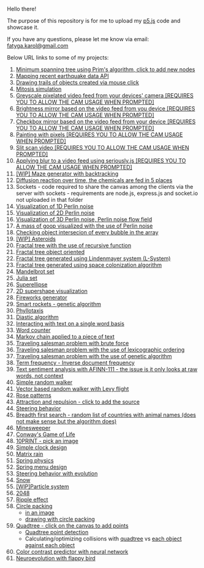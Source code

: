 Hello there!

The purpose of this repository is for me to upload my [p5.js](https://p5js.org/reference/) code and showcase it.

If you have any questions, please let me know via email: fatyga.karol@gmail.com

Below URL links to some of my projects:
1. [Minimum spanning tree using Prim's algorithm, click to add new nodes](https://karolef.github.io/p5_js/MinimumSpanningTree/index.html)
2. [Mapping recent earthquake data API](https://karolef.github.io/p5_js/MappingEarthquakeAPI/empty-example/)
3. [Drawing trails of objects created via mouse click](https://karolef.github.io/p5_js/DrawingObjectTrails/empty-example/index.html)
4. [Mitosis simulation](https://karolef.github.io/p5_js/MitosisSimulation/empty-example/index.html)
5. [Greyscale pixelated video feed from your devices' camera [REQUIRES YOU TO ALLOW THE CAM USAGE WHEN PROMPTED]](https://karolef.github.io/p5_js/GreyscalePixelatedVideoFeed/empty-example/index.html)
6. [Brightness mirror based on the video feed from you device [REQUIRES YOU TO ALLOW THE CAM USAGE WHEN PROMPTED]](https://karolef.github.io/p5_js/BrightnessMirror/empty-example/index.html)
7. [Checkbox mirror based on the video feed from your device [REQUIRES YOU TO ALLOW THE CAM USAGE WHEN PROMPTED]](https://karolef.github.io/p5_js/CheckboxMirror/empty-example/index.html)
8. [Painting with pixels [REQUIRES YOU TO ALLOW THE CAM USAGE WHEN PROMPTED]](https://karolef.github.io/p5_js/PaintingWithPixels/empty-example/index.html)
9. [Slit scan video [REQUIRES YOU TO ALLOW THE CAM USAGE WHEN PROMPTED]](https://karolef.github.io/p5_js/SlitScanVideo/empty-example/index.html)
10. [Applying blur to a video feed using seriously.js [REQUIRES YOU TO ALLOW THE CAM USAGE WHEN PROMPTED]](https://karolef.github.io/p5_js/BlurWithSeriouslyJs/empty-example/index.html)
11. [[WIP] Maze generator with backtracking](https://karolef.github.io/p5_js/MazeGeneratorRecursiveBacktracker/empty-example/)
12. [Diffusion reaction over time, the chemicals are fed in 5 places](https://karolef.github.io/p5_js/ReactionDiffusion/empty-example/)
13. Sockets - code required to share the canvas among the clients via the server with sockets - requirements are node.js, express.js and socket.io not uploaded in that folder
14. [Visualization of 1D Perlin noise](https://karolef.github.io/p5_js/VisualizationOf1DPerlinNoise/empty-example/)
15. [Visualization of 2D Perlin noise](https://karolef.github.io/p5_js/VisualizationOf2DPerlinNoise/empty-example/)
16. [Visualization of 3D Perlin noise, Perlin noise flow field](https://karolef.github.io/p5_js/PerlinNoiseFlowField/empty-example/)
17. [A mass of goop visualized with the use of Perlin noise](https://karolef.github.io/p5_js/AMassOfGoop/empty-example/)
18. [Checking object intersecion of every bubble in the array](https://karolef.github.io/p5_js/ObjectIntersection/empty-example/)
19. [[WIP] Asteroids](https://karolef.github.io/p5_js/Asteroids/empty-example/)
20. [Fractal tree with the use of recursive function](https://karolef.github.io/p5_js/RecursiveFractalTree/empty-example/)
21. [Fractal tree object oriented](https://karolef.github.io/p5_js/ObjectOrientedFractalTree/empty-example/)
22. [Fractal tree generated using Lindenmayer system (L-System)](https://karolef.github.io/p5_js/LSystemFractalTree/empty-example/)
23. [Fractal tree generated using space colonization algorithm](https://karolef.github.io/p5_js/SpaceColonizationFractalTree/empty-example/)
24. [Mandelbrot set](https://karolef.github.io/p5_js/MandelbrotSet/empty-example/)
25. [Julia set](https://karolef.github.io/p5_js/JuliaSet/empty-example/)
26. [Superellipse](https://karolef.github.io/p5_js/Superellipse/empty-example/)
26. [2D supershape visualization](https://karolef.github.io/p5_js/2DSupershape/empty-example/)
27. [Fireworks generator](https://karolef.github.io/p5_js/Fireworks/empty-example/index.html)
28. [Smart rockets - genetic algorithm](https://karolef.github.io/p5_js/SmartRockets/empty-example/index.html)
29. [Phyllotaxis](https://karolef.github.io/p5_js/Phyllotaxis/empty-example/)
30. [Diastic algorithm](https://karolef.github.io/p5_js/DiasticAlgorithm/empty-example/index.html)
31. [Interacting with text on a single word basis](https://karolef.github.io/p5_js/InteractionWithText/empty-example/index.html)
32. [Word counter](https://karolef.github.io/p5_js/WordCounter/empty-example/)
33. [Markov chain applied to a piece of text](https://karolef.github.io/p5_js/MarkovChain/empty-example/)
34. [Traveling salesman problem with brute force](https://karolef.github.io/p5_js/BruteForcingTravelingSalesmanProblem/empty-example/index.html)
35. [Traveling salesman problem with the use of lexicographic ordering](https://karolef.github.io/p5_js/LexicographicOrderingTravelingSalesmanProblem/empty-example/index.html)
36. [Traveling salesman problem with the use of genetic algorithm](https://karolef.github.io/p5_js/GeneticAlgorithmTravelingSalesmanProblem/empty-example/index.html)
37. [Term frequency - Inverse document frequency](https://karolef.github.io/p5_js/TFIDF/empty-example/index.html)
38. [Text sentiment analysis with AFINN-111 - the issue is it only looks at raw words, not context](https://karolef.github.io/p5_js/SentimentAnalysisAFINN-111/empty-example/index.html)
39. [Simple random walker](https://karolef.github.io/p5_js/RandomWalker/empty-example/)
40. [Vector based random walker with Levy flight](https://karolef.github.io/p5_js/VectorRandomWalkerWithLevyFlight/empty-example/index.html)
41. [Rose patterns](https://karolef.github.io/p5_js/RosePatterns/empty-example/index.html)
42. [Attraction and repulsion - click to add the source](https://karolef.github.io/p5_js/AttractionRepulsion/empty-example/)
43. [Steering behavior](https://karolef.github.io/p5_js/SteeringBehavior/index.html)
44. [Breadth first search - random list of countries with animal names (does not make sense but the algorithm does)](https://karolef.github.io/p5_js/BreadthFirstSearch/bfs/index.html)
45. [Minesweeper](https://karolef.github.io/p5_js/Minesweeper/)
46. [Conway's Game of Life](https://karolef.github.io/p5_js/ConwaysGameOfLife/)
47. [10PRINT - pick an image](https://karolef.github.io/p5_js/10PRINT/index.html)
48. [Simple clock design](https://karolef.github.io/p5_js/Clock/index.html)
49. [Matrix rain](https://karolef.github.io/p5_js/MatrixRain/index.html)
50. [Spring physics](https://karolef.github.io/p5_js/SpringPhysics/)
51. [Spring menu design](https://karolef.github.io/p5_js/SpringMenuDesign/index.html)
52. [Steering behavior with evolution](https://karolef.github.io/p5_js/SteeringBehaviorWithEvolution/index.html)
53. [Snow](https://karolef.github.io/p5_js/Snow/index.html)
54. [[WIP]Particle system](https://karolef.github.io/p5_js/ParticleSystem/index.html)
55. [2048](https://karolef.github.io/p5_js/2048/)
56. [Ripple effect](https://karolef.github.io/p5_js/Ripples/)
57. [Circle packing](https://karolef.github.io/p5_js/CirclePacking/)
     - [in an image](https://karolef.github.io/p5_js/CirclePackingImg/)
     - [drawing with circle packing](https://karolef.github.io/p5_js/CirclePackingDrawing/)
58. [Quadtree - click on the canvas to add points](https://karolef.github.io/p5_js/Quadtree/Quadtree/index.html)
     - [Quadtree point detection](https://karolef.github.io/p5_js/Quadtree/QuadtreeDetection/)
     - Calculating/optimizing collisions with [quadtree](https://karolef.github.io/p5_js/Quadtree/QuadtreeCollisions/) vs [each object against each object](https://karolef.github.io/p5_js/Quadtree/CollisionsAgainstEverything/)
59. [Color contrast predictor with neural network](https://karolef.github.io/p5_js/ColorContraswithNeuralNetwork/)
60. [Neuroevolution with flappy bird](https://karolef.github.io/p5_js/Neuroevolution/)
